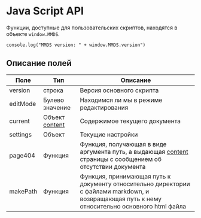 # Java Script API

Функции, доступные для пользовательских скриптов, находятся в объекте `window.MMDS`.

```
console.log("MMDS version: " + window.MMDS.version")
```

## Описание полей

| Поле | Тип |  Описание |
|---|---|---|
| version |  строка | Версия основного скрипта |
| editMode  | Булево значение  | Находимся ли мы в режиме редактирования |
| current | Объект [content](api_content.ru.md) | Содержимое текущего документа |
| settings | Объект | Текущие  настройки |
| page404 | Функция | Функция, получающая в виде аргумента путь, а выдающая [content](api_content.ru.md) страницы с сообщением об отсутствии документа |
| makePath | Функция | Функция, принимающая путь к документу относительно директории с файлами markdown, и возвращающая путь к нему относительно основного html файла |


